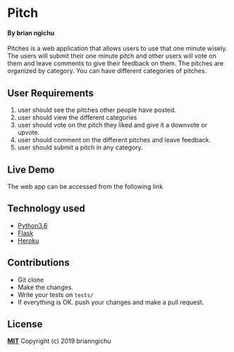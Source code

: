 # Pitch

#### By **brian ngichu**

Pitches is a web application that allows users to use that one minute wisely. The users will submit their one minute pitch and other users will vote on them and leave comments to give their feedback on them. The pitches are organized by category. You can have different categories of pitches. 

## User Requirements

1. user should see the pitches other people have posted.
2. user should view the different categories
2. user should vote on the pitch they liked and give it a downvote or upvote.
3. user should comment on the different pitches and leave feedback.
4. user should submit a pitch in any category.


## Live Demo

The web app can be accessed from the following link 

## Technology used

* [Python3.6](https://www.python.org/)
* [Flask](http://flask.pocoo.org/)
* [Heroku](https://heroku.com)

## Contributions

- Git clone 
- Make the changes.
- Write your tests on `tests/`
- If everything is OK. push your changes and make a pull request.

## License 
**[MIT](https://github.com/brianngichu/pitches/blob/master/LICENSE)**
Copyright (c) 2019 brianngichu

